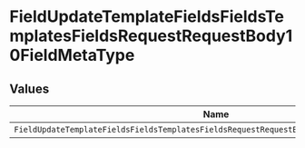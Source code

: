 # FieldUpdateTemplateFieldsFieldsTemplatesFieldsRequestRequestBody10FieldMetaType


## Values

| Name                                                                                      | Value                                                                                     |
| ----------------------------------------------------------------------------------------- | ----------------------------------------------------------------------------------------- |
| `FieldUpdateTemplateFieldsFieldsTemplatesFieldsRequestRequestBody10FieldMetaTypeCheckbox` | checkbox                                                                                  |